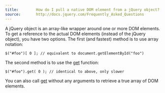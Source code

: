 ```yaml
---
title:        How do I pull a native DOM element from a jQuery object?
source:       http://docs.jquery.com/Frequently_Asked_Questions
---
```


A jQuery object is an array-like wrapper around one or more DOM elements. To get a reference to the actual DOM elements (instead of the jQuery object), you have two options. The first (and fastest) method is to use array notation:

```
$("#foo")[ 0 ]; // equivalent to document.getElementById("foo")
```

The second method is to use the [get](http://api.jquery.com/get/) function:

```
$("#foo").get( 0 ); // identical to above, only slower
```

You can also call [get](http://api.jquery.com/get/) without any arguments to retrieve a true array of DOM elements.